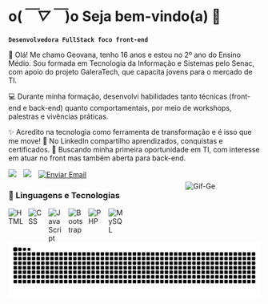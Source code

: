# o(*￣▽￣*)o Seja bem-vindo(a) 🦇
**`Desenvolvedora FullStack foco front-end`**

👋 Olá! Me chamo Geovana, tenho 16 anos e estou no 2º ano do Ensino Médio.
Sou formada em Tecnologia da Informação e Sistemas pelo Senac, com apoio do projeto GaleraTech, que capacita jovens para o mercado de TI.

💻 Durante minha formação, desenvolvi habilidades tanto técnicas (front-end e back-end) quanto comportamentais, por meio de workshops, palestras e vivências práticas.

✨ Acredito na tecnologia como ferramenta de transformação e é isso que me move!
📌 No LinkedIn compartilho aprendizados, conquistas e certificados.
🚀 Buscando minha primeira oportunidade em TI, com interesse em atuar no front mas também aberta para back-end.


<div>
<a href="https://www.linkedin.com/in/geovana-carrasco-4b9032358/" target="_blank" alt="Acompanhe meu perfil" title="Acompanhe meu perfil" ><img  style="padding-right: 10px;" src="https://img.shields.io/badge/LinkedIn-0077B5?style=for-the-badge&logo=linkedin&logoColor=white"></a>
<a href="https://www.instagram.com/gerockby/?utm_source=qr&igsh=OWJyZXdwMzM0ejFh#" target="_blank" alt="Siga-me" title="Siga-me " ><img style="padding-right:10px;" src="https://img.shields.io/badge/Instagram-E4405F?style=for-the-badge&logo=instagram&logoColor=white"></a>
<a href="mailto:geovanacarrasco001@gmail.com?subject=Olá&body=Escreva%20sua%20mensagem%20aqui" title="Enviar Email">
  <img src="https://img.shields.io/badge/Gmail-D14836?style=for-the-badge&logo=gmail&logoColor=white" alt="Enviar Email">
</a>
<img align="right" alt="Gif-Ge" width="130px;" style="padding: 20px; margin-top: 5px;" src="https://s2.ezgif.com/tmp/ezgif-2360678ca2e105.webp">
</div>



### 🤖 Linguagens e Tecnologias

<img 
    align="left" 
    alt="HTML"
    title="HTML" 
    width="30px" 
    style="padding-right: 10px;" 
    src="https://cdn.jsdelivr.net/gh/devicons/devicon@latest/icons/html5/html5-original.svg" 
/>
<img 
    align="left" 
    alt="CSS" 
    title="CSS"
    width="30px" 
    style="padding-right: 10px;" 
    src="https://cdn.jsdelivr.net/gh/devicons/devicon@latest/icons/css3/css3-original.svg" 
/>
<img 
    align="left" 
    alt="JavaScript" 
    title="JavaScript"
    width="30px" 
    style="padding-right: 10px;" 
    src="https://cdn.jsdelivr.net/gh/devicons/devicon@latest/icons/javascript/javascript-original.svg" 
/>

<img 
    align="left" 
    alt="Bootstrap"
    title="Bootstrap" 
    width="30px" 
    style="padding-right: 10px;" 
    src="https://cdn.jsdelivr.net/gh/devicons/devicon@latest/icons/bootstrap/bootstrap-original.svg" 
/>
<img 
    align="left" 
    alt="PHP" 
    title="PHP"
    width="30px" 
    style="padding-right: 10px;" 
    src="https://cdn.jsdelivr.net/gh/devicons/devicon@latest/icons/php/php-original.svg"
/>
<img 
    align="left" 
    alt="MySQL" 
    title="MySQL"
    width="30px" 
    style="padding-right: 10px;" 
    src="https://cdn.jsdelivr.net/gh/devicons/devicon@latest/icons/mysql/mysql-original.svg"
/>
<br/>
<br/>
<picture align="center">
  <source media="(prefers-color-scheme: dark)" srcset="https://raw.githubusercontent.com/Geovanatech/Geovanatech/output/github-contribution-grid-snake-dark.svg">
  <source media="(prefers-color-scheme: light)" srcset="https://raw.githubusercontent.com/Geovanatech/Geovanatech/output/github-contribution-grid-snake-dark.svg">
  <img align="center" alt="github contribution grid snake animation" src="https://raw.githubusercontent.com/Geovanatech/Geovanatech/output/github-contribution-grid-snake.svg">
</picture>
</p>
